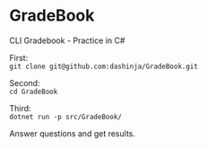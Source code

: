 # GradeBook
CLI Gradebook - Practice in C#

First:  
```git clone git@github.com:dashinja/GradeBook.git```  

Second:  
```cd GradeBook```

Third:  
```dotnet run -p src/GradeBook/```

Answer questions and get results.
